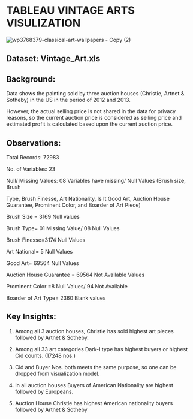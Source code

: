 # TABLEAU VINTAGE ARTS VISULIZATION

![wp3768379-classical-art-wallpapers - Copy (2)](https://user-images.githubusercontent.com/85668824/126440651-0025cecf-5da9-4300-98fe-923226cfb435.jpg)

## Dataset: Vintage_Art.xls

## Background:
Data shows the painting sold by three auction houses (Christie, Artnet & Sotheby) in the US in the period of 2012 and 2013.

However, the actual selling price is not shared in the data for privacy reasons, so the current auction price is considered as selling price and estimated profit is calculated 
based upon the current auction price.

## Observations:

Total Records: 72983

No. of Variables: 23

Null/ Missing Values: 08 Variables have missing/ Null Values (Brush size, Brush 

Type, Brush Finesse, Art Nationality, Is It Good Art, Auction House Guarantee, Prominent Color, and Boarder of Art Piece)

Brush Size = 3169 Null values

Brush Type= 01 Missing Value/ 08 Null Values

Brush Finesse=3174 Null Values

Art National= 5 Null Values

Good Art= 69564 Null Values

Auction House Guarantee = 69564 Not Available Values

Prominent Color =8 Null Values/ 94 Not Available

Boarder of Art Type= 2360 Blank values

## Key Insights:

1. Among all 3 auction houses, Christie has sold highest art pieces followed by Artnet & Sotheby.

2. Among all 33 art categories Dark-I type has highest buyers or highest Cid counts. (17248 nos.)

3. Cid and Buyer Nos. both meets the same purpose, so one can be dropped from visualization model.

4. In all auction houses Buyers of American Nationality are highest followed by Europeans.

5. Auction House Christie has highest American nationality buyers followed by Artnet & Sotheby

